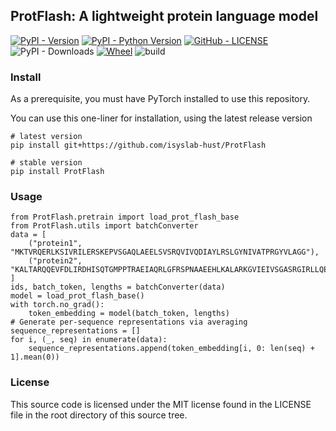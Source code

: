 ## ProtFlash: A lightweight protein language model
[![PyPI - Version](https://img.shields.io/pypi/v/ProtFlash.svg?style=flat)](https://pypi.org/project/ProtFlash/) [![PyPI - Python Version](https://img.shields.io/pypi/pyversions/ProtFlash.svg)](https://pypi.org/project/ProtFlash/) [![GitHub - LICENSE](https://img.shields.io/github/license/isyslab-hust/ProtFlash.svg?style=flat)](./LICENSE) ![PyPI - Downloads](https://img.shields.io/pypi/dm/ProtFlash) [![Wheel](https://img.shields.io/pypi/wheel/ProtFlash)](https://pypi.org/project/ProtFlash/) ![build](https://img.shields.io/github/actions/workflow/status/isyslab-hust/ProtFlash/publish_to_pypi.yml)

### Install 
As a prerequisite, you must have PyTorch installed to use this repository.

You can use this one-liner for installation, using the latest release version
```
# latest version
pip install git+https://github.com/isyslab-hust/ProtFlash

# stable version
pip install ProtFlash
```
### Usage
```
from ProtFlash.pretrain import load_prot_flash_base
from ProtFlash.utils import batchConverter
data = [
    ("protein1", "MKTVRQERLKSIVRILERSKEPVSGAQLAEELSVSRQVIVQDIAYLRSLGYNIVATPRGYVLAGG"),
    ("protein2", "KALTARQQEVFDLIRDHISQTGMPPTRAEIAQRLGFRSPNAAEEHLKALARKGVIEIVSGASRGIRLLQEE"),
]
ids, batch_token, lengths = batchConverter(data)
model = load_prot_flash_base()
with torch.no_grad():
    token_embedding = model(batch_token, lengths)
# Generate per-sequence representations via averaging
sequence_representations = []
for i, (_, seq) in enumerate(data):
    sequence_representations.append(token_embedding[i, 0: len(seq) + 1].mean(0))
```

### License
This source code is licensed under the MIT license found in the LICENSE file in the root directory of this source tree.